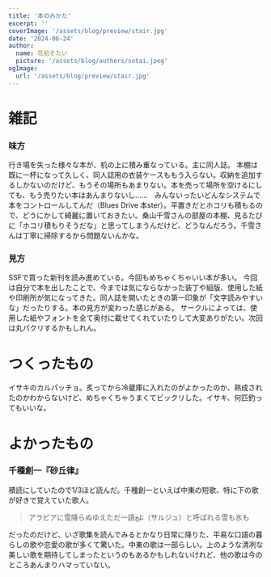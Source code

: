 ```yaml
---
title: '本のみかた'
excerpt: ''
coverImage: '/assets/blog/preview/stair.jpg'
date: '2024-06-24'
author:
  name: 花初そたい
  picture: '/assets/blog/authors/sotai.jpeg'
ogImage:
  url: '/assets/blog/preview/stair.jpg'
---
```

# 雑記
### 味方
行き場を失った様々な本が、机の上に積み重なっている。主に同人誌。
本棚は既に一杯になって久しく、同人誌用の衣装ケースももう入らない。収納を追加するしかないのだけど、もうその場所もあまりない。本を売って場所を空けるにしても、もう売りたい本はあんまりないし……　みんないったいどんなシステムで本をコントロールしてんだ（Blues Drive 本ster）。平置きだとホコリも積もるので、どうにかして綺麗に置いておきたい。桑山千雪さんの部屋の本棚、見るたびに「ホコリ積もりそうだな」と思ってしまうんだけど、どうなんだろう。千雪さんは丁寧に掃除するから問題ないんかな。

### 見方
SSFで買った新刊を読み進めている。今回もめちゃくちゃいい本が多い。
今回は自分で本を出したことで、今までは気にならなかった装丁や組版、使用した紙や印刷所が気になってきた。同人誌を開いたときの第一印象が「文字読みやすいな」だったりする。本の見方が変わった感じがある。
サークルによっては、使用した紙やフォントを全て奥付に載せてくれていたりして大変ありがたい。次回は丸パクリするかもしれん。

# つくったもの
イサキのカルパッチョ。炙ってから冷蔵庫に入れたのがよかったのか、熟成されたのかわからないけど、めちゃくちゃうまくてビックリした。イサキ、何匹釣ってもいいな。

# よかったもの
### 千種創一『砂丘律』
積読にしていたので1/3ほど読んだ。千種創一といえば中東の短歌、特に下の歌が好きで覚えていた歌人。
> アラビアに雪降らぬゆえただ一語ثلج（サルジュ）と呼ばれる雪も氷も

だったのだけど、いざ歌集を読んでみるとかなり日常に降りた、平易な口語の暮らしの歌や恋愛の歌が多くて驚いた。中東の歌は一部らしい。上のような清冽な美しい歌を期待してしまったというのもあるかもしれないけれど、他の歌は今のところあんまりハマっていない。